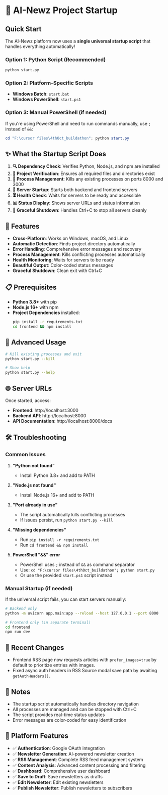 # 🚀 AI-Newz Project Startup

## Quick Start

The AI-Newz platform now uses a **single universal startup script** that handles everything automatically!

### Option 1: Python Script (Recommended)
```bash
python start.py
```

### Option 2: Platform-Specific Scripts
- **Windows Batch**: `start.bat`
- **Windows PowerShell**: `start.ps1`

### Option 3: Manual PowerShell (if needed)
If you're using PowerShell and need to run commands manually, use `;` instead of `&&`:
```powershell
cd "F:\cursor files\4thOct_buildathon"; python start.py
```

## ✨ What the Startup Script Does

1. **🔍 Dependency Check**: Verifies Python, Node.js, and npm are installed
2. **📁 Project Verification**: Ensures all required files and directories exist
3. **🔄 Process Management**: Kills any existing processes on ports 8000 and 3000
4. **🚀 Server Startup**: Starts both backend and frontend servers
5. **⏳ Health Check**: Waits for servers to be ready and accessible
6. **📊 Status Display**: Shows server URLs and status information
7. **🛑 Graceful Shutdown**: Handles Ctrl+C to stop all servers cleanly

## 🎯 Features

- **Cross-Platform**: Works on Windows, macOS, and Linux
- **Automatic Detection**: Finds project directory automatically
- **Error Handling**: Comprehensive error messages and recovery
- **Process Management**: Kills conflicting processes automatically
- **Health Monitoring**: Waits for servers to be ready
- **Beautiful Output**: Color-coded status messages
- **Graceful Shutdown**: Clean exit with Ctrl+C

## 📋 Prerequisites

- **Python 3.8+** with pip
- **Node.js 16+** with npm
- **Project Dependencies** installed:
  ```bash
  pip install -r requirements.txt
  cd frontend && npm install
  ```

## 🔧 Advanced Usage

```bash
# Kill existing processes and exit
python start.py --kill

# Show help
python start.py --help
```

## 🌐 Server URLs

Once started, access:
- **Frontend**: http://localhost:3000
- **Backend API**: http://localhost:8000
- **API Documentation**: http://localhost:8000/docs

## 🛠️ Troubleshooting

### Common Issues

1. **"Python not found"**
   - Install Python 3.8+ and add to PATH

2. **"Node.js not found"**
   - Install Node.js 16+ and add to PATH

3. **"Port already in use"**
   - The script automatically kills conflicting processes
   - If issues persist, run `python start.py --kill`

4. **"Missing dependencies"**
   - Run `pip install -r requirements.txt`
   - Run `cd frontend && npm install`

5. **PowerShell "&&" error**
   - PowerShell uses `;` instead of `&&` as command separator
   - Use: `cd "F:\cursor files\4thOct_buildathon"; python start.py`
   - Or use the provided `start.ps1` script instead

### Manual Startup (if needed)

If the universal script fails, you can start servers manually:

```bash
# Backend only
python -m uvicorn app.main:app --reload --host 127.0.0.1 --port 8000

# Frontend only (in separate terminal)
cd frontend
npm run dev
```

## 🔄 Recent Changes

- Frontend RSS page now requests articles with `prefer_images=true` by default to prioritize entries with images.
- Fixed async auth headers in RSS Source modal save path by awaiting `getAuthHeaders()`.

## 📝 Notes

- The startup script automatically handles directory navigation
- All processes are managed and can be stopped with Ctrl+C
- The script provides real-time status updates
- Error messages are color-coded for easy identification

## 🎨 Platform Features

- ✅ **Authentication**: Google OAuth integration
- ✅ **Newsletter Generation**: AI-powered newsletter creation
- ✅ **RSS Management**: Complete RSS feed management system
- ✅ **Content Analysis**: Advanced content processing and filtering
- ✅ **Dashboard**: Comprehensive user dashboard
- ✅ **Save to Draft**: Save newsletters as drafts
- ✅ **Edit Newsletter**: Edit existing newsletters
- ✅ **Publish Newsletter**: Publish newsletters to subscribers